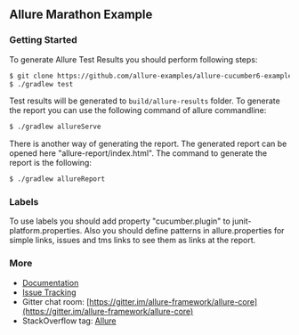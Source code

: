 
## Allure Marathon Example

### Getting Started

To generate Allure Test Results you should perform following steps:

```bash
$ git clone https://github.com/allure-examples/allure-cucumber6-example.git
$ ./gradlew test
```

Test results will be generated to `build/allure-results` folder. To generate the report you can use the following command of allure commandline:

```bash
$ ./gradlew allureServe
```

There is another way of generating the report. The generated report can be opened here "allure-report/index.html". The command to generate the report is the following:

```bash
$ ./gradlew allureReport
```
### Labels
To use labels you should add  property "cucumber.plugin" to junit-platform.properties. Also you should define patterns in allure.properties for simple links, issues and tms links to see them as links at the report.

### More

* [Documentation](https://docs.qameta.io/allure/2.0/)
* [Issue Tracking](https://github.com/allure-framework/allure2/issues?labels=&milestone=&page=1&state=open)
* Gitter chat room: [https://gitter.im/allure-framework/allure-core](https://gitter.im/allure-framework/allure-core)
* StackOverflow tag: [Allure](http://stackoverflow.com/questions/tagged/allure)
